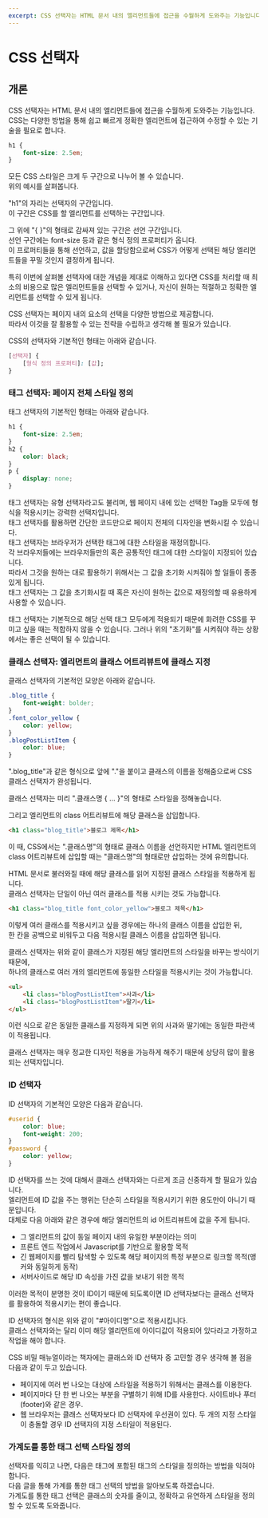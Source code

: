 ```yaml
---
excerpt: CSS 선택자는 HTML 문서 내의 엘리먼트들에 접근을 수월하게 도와주는 기능입니다. CSS는 다양한 방법을 통해 쉽고 빠르게 정확한 엘리먼트에 접근하여 수정할 수 있는 기술을 요합니다.
---
```

# CSS 선택자

## 개론

CSS 선택자는 HTML 문서 내의 엘리먼트들에 접근을 수월하게 도와주는 기능입니다.  
CSS는 다양한 방법을 통해 쉽고 빠르게 정확한 엘리먼트에 접근하여 수정할 수 있는 기술을 필요로 합니다.  

~~~css
h1 {
    font-size: 2.5em;
}
~~~

모든 CSS 스타일은 크게 두 구간으로 나누어 볼 수 있습니다.  
위의 예시를 살펴봅니다.  

"h1"의 자리는 선택자의 구간입니다.  
이 구간은 CSS를 할 엘리먼트를 선택하는 구간입니다.  

그 위에 "{  }"의 형태로 감싸져 있는 구간은 선언 구간입니다.  
선언 구간에는 font-size 등과 같은 형식 정의 프로퍼티가 옵니다.  
이 프로퍼티들을 통해 선언하고, 값을 할당함으로써 CSS가 어떻게 선택된 해당 엘리먼트들을 꾸밀 것인지 결정하게 됩니다.  

특히 이번에 살펴볼 선택자에 대한 개념을 제대로 이해하고 있다면 CSS를 처리할 때 최소의 비용으로
많은 엘리먼트들을 선택할 수 있거나, 자신이 원하는 적절하고 정확한 엘리먼트를 선택할 수 있게 됩니다.

CSS 선택자는 페이지 내의 요소의 선택을 다양한 방법으로 제공합니다.  
따라서 이것을 잘 활용할 수 있는 전략을 수립하고 생각해 볼 필요가 있습니다.  

CSS의 선택자와 기본적인 형태는 아래와 같습니다.  

~~~css
[선택자] {
    [형식 정의 프로퍼티]: [값];
}
~~~

### 태그 선택자: 페이지 전체 스타일 정의

태그 선택자의 기본적인 형태는 아래와 같습니다.

~~~css
h1 {
    font-size: 2.5em;
}
h2 {
    color: black;
}
p {
    display: none;
}
~~~

태그 선택자는 유형 선택자라고도 불리며, 웹 페이지 내에 있는 선택한 Tag들 모두에 형식을 적용시키는 강력한 선택자입니다.  
태그 선택자를 활용하면 간단한 코드만으로 페이지 전체의 디자인을 변화시킬 수 있습니다.  
태그 선택자는 브라우저가 선택한 태그에 대한 스타일을 재정의합니다.  
각 브라우저들에는 브라우저들만의 혹은 공통적인 태그에 대한 스타일이 지정되어 있습니다.  
따라서 그것을 원하는 대로 활용하기 위해서는 그 값을 초기화 시켜줘야 할 일들이 종종 있게 됩니다.  
태그 선택자는 그 값을 초기화시킬 때 혹은 자신이 원하는 값으로 재정의할 때 유용하게 사용할 수 있습니다.  

태그 선택자는 기본적으로 해당 선택 태그 모두에게 적용되기 때문에 화려한 CSS를 꾸미고 싶을 때는 적합하지 않을 수 있습니다.
그러나 위의 "초기화"를 시켜줘야 하는 상황에서는 좋은 선택이 될 수 있습니다.

### 클래스 선택자: 엘리먼트의 클래스 어트리뷰트에 클래스 지정

클래스 선택자의 기본적인 모양은 아래와 같습니다.

~~~css
.blog_title {
    font-weight: bolder;
}
.font_color_yellow {
    color: yellow;
}
.blogPostListItem {
    color: blue;
}
~~~

".blog_title"과 같은 형식으로 앞에 "."을 붙이고 클래스의 이름을 정해줌으로써 CSS 클래스 선택자가 완성됩니다.  

클래스 선택자는 미리 ".클래스명 { ... }"의 형태로 스타일을 정해놓습니다.

그리고 엘리먼트의 class 어트리뷰트에 해당 클래스을 삽입합니다.

~~~html
<h1 class="blog_title">블로그 제목</h1>
~~~

이 때, CSS에서는 ".클래스명"의 형태로 클래스 이름을 선언하지만 HTML 엘리먼트의 class 어트리뷰트에 삽입할 때는 "클래스명"의 형태로만 삽입하는 것에 유의합니다.  

HTML 문서로 불러와질 때에 해당 클래스를 읽어 지정된 클래스 스타일을 적용하게 됩니다.  
클래스 선택자는 단일이 아닌 여러 클래스를 적용 시키는 것도 가능합니다.  

~~~html
<h1 class="blog_title font_color_yellow">블로그 제목</h1>
~~~

이렇게 여러 클래스를 적용시키고 싶을 경우에는 하나의 클래스 이름을 삽입한 뒤,  
한 칸을 공백으로 비워두고 다음 적용시킬 클래스 이름을 삽입하면 됩니다.  

클래스 선택자는 위와 같이 클래스가 지정된 해당 엘리먼트의 스타일을 바꾸는 방식이기 때문에,  
하나의 클래스로 여러 개의 엘리먼트에 동일한 스타일을 적용시키는 것이 가능합니다.

~~~html
<ul>
    <li class="blogPostListItem">사과</li>
    <li class="blogPostListItem">딸기</li>
</ul>
~~~

이런 식으로 같은 동일한 클래스를 지정하게 되면 위의 사과와 딸기에는 동일한 파란색이 적용됩니다.  

클래스 선택자는 매우 정교한 디자인 적용을 가능하게 해주기 때문에 상당히 많이 활용되는 선택자입니다.  

### ID 선택자

ID 선택자의 기본적인 모양은 다음과 같습니다.  

~~~css
#userid {
    color: blue;
    font-weight: 200;
}
#password {
    color: yellow;
}
~~~

ID 선택자를 쓰는 것에 대해서 클래스 선택자와는 다르게 조금 신중하게 할 필요가 있습니다.  
엘리먼트에 ID 값을 주는 행위는 단순히 스타일을 적용시키기 위한 용도만이 아니기 때문입니다.  
대체로 다음 아래와 같은 경우에 해당 엘리먼트의 id 어트리뷰트에 값을 주게 됩니다.  

- 그 엘리먼트의 값이 동일 페이지 내의 유일한 부분이라는 의미
- 프론트 엔드 작업에서 Javascript를 기반으로 활용할 목적
- 긴 웹페이지를 빨리 탐색할 수 있도록 해당 페이지의 특정 부분으로 링크할 목적(앵커와 동일하게 동작)
- 서버사이드로 해당 ID 속성을 가진 값을 보내기 위한 목적

이러한 목적이 분명한 것이 ID이기 때문에 되도록이면 ID 선택자보다는 클래스 선택자를 활용하여 적용시키는 편이 좋습니다.  

ID 선택자의 형식은 위와 같이 "#아이디명"으로 적용시킵니다.  
클래스 선택자와는 달리 이미 해당 엘리먼트에 아이디값이 적용되어 있다라고 가정하고 작업을 해야 합니다.  

CSS 비밀 매뉴얼이라는 책자에는 클래스와 ID 선택자 중 고민할 경우 생각해 볼 점을 다음과 같이 두고 있습니다.

- 페이지에 여러 번 나오는 대상에 스타일을 적용하기 위해서는 클래스를 이용한다.
- 페이지마다 단 한 번 나오는 부분을 구별하기 위해 ID를 사용한다. 사이트바나 푸터(footer)와 같은 경우.
- 웹 브라우저는 클래스 선택자보다 ID 선택자에 우선권이 있다. 두 개의 지정 스타일이 충돌할 경우 ID 선택자의 지정 스타일이 적용된다.

### 가계도를 통한 태그 선택 스타일 정의

선택자를 익히고 나면, 다음은 태그에 포함된 태그의 스타일을 정의하는 방법을 익혀야 합니다.  
다음 글을 통해 가계를 통한 태그 선택의 방법을 알아보도록 하겠습니다.  
가계도를 통한 태그 선택은 클래스의 숫자를 줄이고, 정확하고 유연하게 스타일을 정의할 수 있도록 도와줍니다.  
